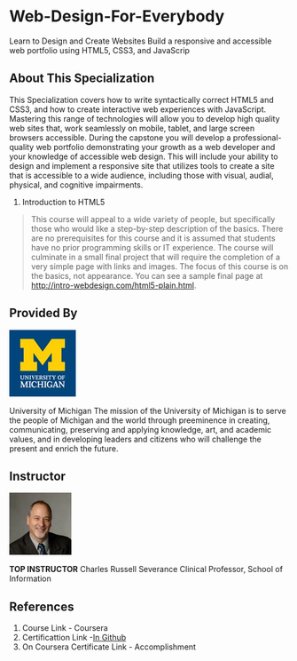 # Web-Design-For-Everybody
 Learn to Design and Create Websites Build a responsive and accessible web portfolio using HTML5, CSS3, and JavaScrip


## About This Specialization
This Specialization covers how to write syntactically correct HTML5 and CSS3, and how to create interactive web experiences with JavaScript. Mastering this range of technologies will allow you to develop high quality web sites that, work seamlessly on mobile, tablet, and large screen browsers accessible. During the capstone you will develop a professional-quality web portfolio demonstrating your growth as a web developer and your knowledge of accessible web design. This will include your ability to design and implement a responsive site that utilizes tools to create a site that is accessible to a wide audience, including those with visual, audial, physical, and cognitive impairments.

 

1. Introduction to HTML5
> This course will appeal to a wide variety of people, but specifically those who would like a step-by-step description of the basics. There are no prerequisites for this course and it is assumed that students have no prior programming skills or IT experience. The course will culminate in a small final project that will require the completion of a very simple page with links and images. The focus of this course is on the basics, not appearance. You can see a sample final page at http://intro-webdesign.com/html5-plain.html.
 
## Provided By
![University of Michigan logo](https://github.com/Ashleshk/Web-Design-For-Everybody/blob/master/michiganlogo.jpg)

University of Michigan
The mission of the University of Michigan is to serve the people of Michigan and the world through preeminence in creating, communicating, preserving and applying knowledge, art, and academic values, and in developing leaders and citizens who will challenge the present and enrich the future.

## Instructor
![Charles Russell Severance](https://github.com/Ashleshk/Web-Design-For-Everybody/blob/master/Charles-Severance.jpeg)

**TOP INSTRUCTOR**
Charles Russell Severance
Clinical Professor,
School of Information

## References 
1. Course Link - Coursera
2. Certificattion Link -[In Github](https://github.com/Ashleshk/Web-Design-For-Everybody/blob/master/Course-1%20Introduction%20to%20HTML5/Introduction%20to%20HTML5.pdf)
3. On Coursera Certificate Link - Accomplishment